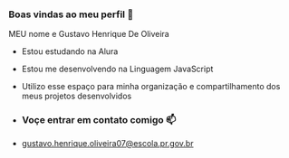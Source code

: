 ### Boas vindas ao meu perfil 💙

MEU nome e Gustavo Henrique De Oliveira

- Estou estudando na Alura
- Estou me desenvolvendo na Linguagem JavaScript
- Utilizo esse espaço para minha organização e compartilhamento dos meus projetos desenvolvidos

- ### Voçe entrar em contato comigo  📫

- gustavo.henrique.oliveira07@escola.pr.gov.br
